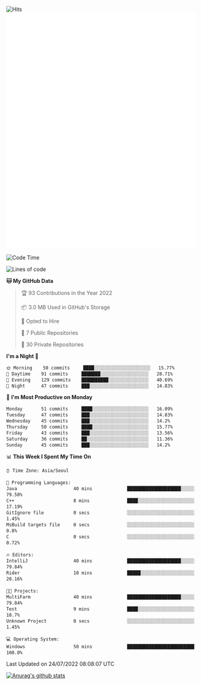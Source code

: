 ![Hits](https://hits.seeyoufarm.com/api/count/incr/badge.svg?url=https%3A%2F%2Fgithub.com%2Fkokose1234&count_bg=%2379C83D&title_bg=%23555555&icon=apple.svg&icon_color=%23E7E7E7&title=hits&edge_flat=false)
<br/>
![Metrics](https://github.com/kokose1234/kokose1234/blob/main/github-metrics.svg)

<!--START_SECTION:waka-->
![Code Time](http://img.shields.io/badge/Code%20Time-655%20hrs%2041%20mins-blue)

![Lines of code](https://img.shields.io/badge/From%20Hello%20World%20I%27ve%20Written-942%20Thousand%20lines%20of%20code-blue)

**🐱 My GitHub Data** 

> 🏆 93 Contributions in the Year 2022
 > 
> 📦 3.0 MB Used in GitHub's Storage 
 > 
> 💼 Opted to Hire
 > 
> 📜 7 Public Repositories 
 > 
> 🔑 30 Private Repositories  
 > 
**I'm a Night 🦉** 

```text
🌞 Morning    50 commits     ████░░░░░░░░░░░░░░░░░░░░░   15.77% 
🌆 Daytime    91 commits     ███████░░░░░░░░░░░░░░░░░░   28.71% 
🌃 Evening    129 commits    ██████████░░░░░░░░░░░░░░░   40.69% 
🌙 Night      47 commits     ███░░░░░░░░░░░░░░░░░░░░░░   14.83%

```
📅 **I'm Most Productive on Monday** 

```text
Monday       51 commits     ████░░░░░░░░░░░░░░░░░░░░░   16.09% 
Tuesday      47 commits     ███░░░░░░░░░░░░░░░░░░░░░░   14.83% 
Wednesday    45 commits     ███░░░░░░░░░░░░░░░░░░░░░░   14.2% 
Thursday     50 commits     ████░░░░░░░░░░░░░░░░░░░░░   15.77% 
Friday       43 commits     ███░░░░░░░░░░░░░░░░░░░░░░   13.56% 
Saturday     36 commits     ██░░░░░░░░░░░░░░░░░░░░░░░   11.36% 
Sunday       45 commits     ███░░░░░░░░░░░░░░░░░░░░░░   14.2%

```


📊 **This Week I Spent My Time On** 

```text
⌚︎ Time Zone: Asia/Seoul

💬 Programming Languages: 
Java                     40 mins             ████████████████████░░░░░   79.58% 
C++                      8 mins              ████░░░░░░░░░░░░░░░░░░░░░   17.19% 
GitIgnore file           0 secs              ░░░░░░░░░░░░░░░░░░░░░░░░░   1.45% 
MsBuild targets file     0 secs              ░░░░░░░░░░░░░░░░░░░░░░░░░   0.8% 
C                        0 secs              ░░░░░░░░░░░░░░░░░░░░░░░░░   0.72%

🔥 Editors: 
IntelliJ                 40 mins             ████████████████████░░░░░   79.84% 
Rider                    10 mins             █████░░░░░░░░░░░░░░░░░░░░   20.16%

🐱‍💻 Projects: 
MultiFarm                40 mins             ████████████████████░░░░░   79.84% 
Test                     9 mins              ████░░░░░░░░░░░░░░░░░░░░░   18.7% 
Unknown Project          0 secs              ░░░░░░░░░░░░░░░░░░░░░░░░░   1.45%

💻 Operating System: 
Windows                  50 mins             █████████████████████████   100.0%

```


 Last Updated on 24/07/2022 08:08:07 UTC
<!--END_SECTION:waka-->

[![Anurag's github stats](https://github-readme-stats.vercel.app/api?username=kokose1234&theme=dracula)](https://github.com/anuraghazra/github-readme-stats)



	
